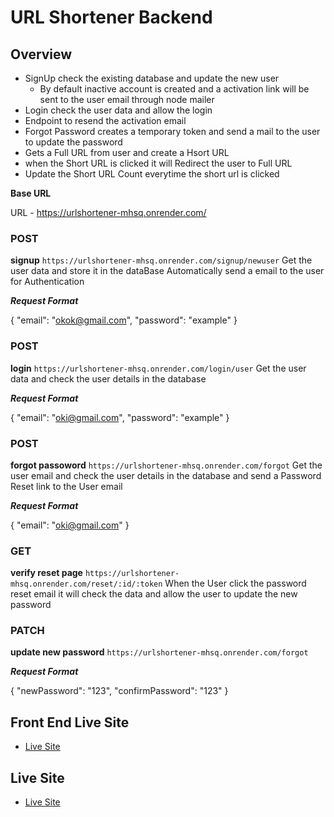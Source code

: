 # URL Shortener Backend

## Overview

- SignUp check the existing database and update the new user
  - By default inactive account is created and a activation link will be sent to the user email through node mailer
- Login check the user data and allow the login
- Endpoint to resend the activation email
- Forgot Password creates a temporary token and send a mail to the user to update the password
- Gets a Full URL from user and create a Hsort URL
- when the Short URL is clicked it will Redirect the user to Full URL
- Update the Short URL Count everytime the short url is clicked

**Base URL**

URL - https://urlshortener-mhsq.onrender.com/

### POST

**signup**
`https://urlshortener-mhsq.onrender.com/signup/newuser`
Get the user data and store it in the dataBase
Automatically send a email to the user for Authentication

**_Request Format_**

{
"email": "okok@gmail.com",
"password": "example"
}

### POST

**login**
`https://urlshortener-mhsq.onrender.com/login/user`
Get the user data and check the user details in the database

**_Request Format_**

{
"email": "oki@gmail.com",
"password": "example"
}

### POST

**forgot passoword**
`https://urlshortener-mhsq.onrender.com/forgot`
Get the user email and check the user details in the database and send a Password Reset link to the User email

**_Request Format_**

{
"email": "oki@gmail.com"
}

### GET

**verify reset page**
`https://urlshortener-mhsq.onrender.com/reset/:id/:token`
When the User click the password reset email it will check the data and allow the user to update the new password

### PATCH

**update new password**
`https://urlshortener-mhsq.onrender.com/forgot`

**_Request Format_**

{
"newPassword": "123",
"confirmPassword": "123"
}

## Front End Live Site

- [Live Site](https://urlshortener-frontend-1999.netlify.app/)

## Live Site

- [Live Site](https://urlshortener-mhsq.onrender.com/)
